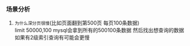 ### 场景分析

1. `为什么深分页很慢`(比如页面翻到第500页 每页100条数据)  
    limit 50000,100 mysql会拿到所有的500100条数据 然后找出想查询的数据  
    如果有2级索引查询有可能会更慢